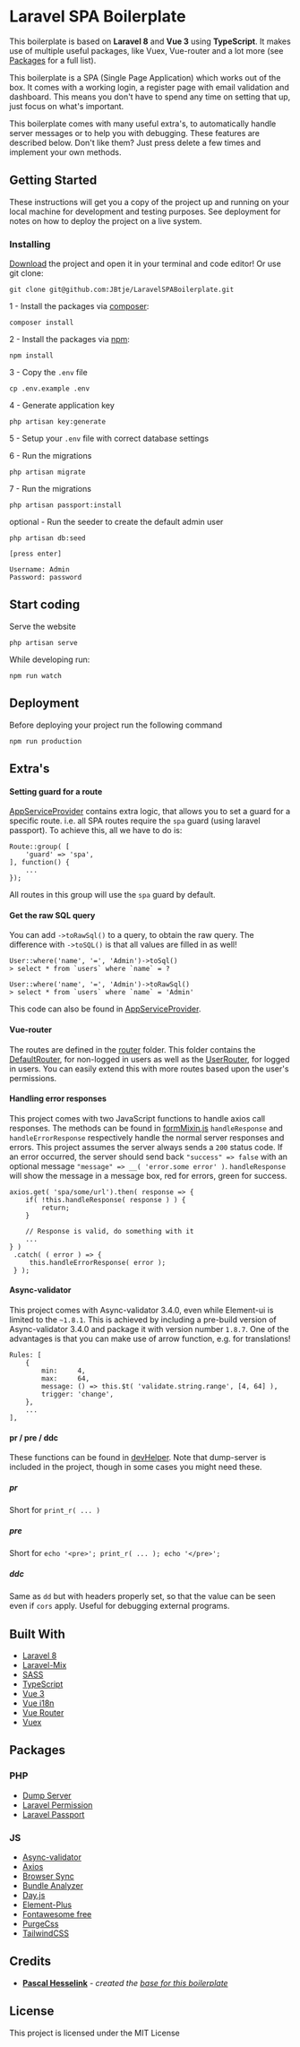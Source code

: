 # Laravel SPA Boilerplate

This boilerplate is based on **Laravel 8** and **Vue 3** using **TypeScript**. It makes use of multiple useful packages, like Vuex, Vue-router and a lot more (see [Packages](#Packages) for a full list).

This boilerplate is a SPA (Single Page Application) which works out of the box. It comes with a working login, a register page with email validation and dashboard. This means you don't have to spend any time on setting that up, just focus on what's important.

This boilerplate comes with many useful extra's, to automatically handle server messages or to help you with debugging. These features are described below. Don't like them? Just press delete a few times and implement your own methods. 


## Getting Started

These instructions will get you a copy of the project up and running on your local machine for development and testing purposes. See deployment for notes on how to deploy the project on a live system.

### Installing

[Download](https://github.com/JBtje/LaravelSPABoilerplate/archive/master.zip) the project and open it in your terminal and code editor!
Or use git clone:
```
git clone git@github.com:JBtje/LaravelSPABoilerplate.git
```



1 - Install the packages via [composer](https://getcomposer.org/):
```
composer install
```

2 - Install the packages via [npm](https://www.npmjs.com/):
```
npm install 
```

3 - Copy the `.env` file
```
cp .env.example .env
```

4 - Generate application key
```
php artisan key:generate
```

5 - Setup your `.env` file with correct database settings

6 - Run the migrations
```
php artisan migrate
```

7 - Run the migrations
```
php artisan passport:install
```

optional - Run the seeder to create the default admin user
```
php artisan db:seed

[press enter]

Username: Admin
Password: password
```

## Start coding

Serve the website
```
php artisan serve
```

While developing run:
```
npm run watch
```


## Deployment

Before deploying your project run the following command
```
npm run production
```

## Extra's

#### Setting guard for a route
[AppServiceProvider](https://github.com/JBtje/LaravelSPABoilerplate/blob/master/app/Providers/AppServiceProvider.php) contains extra logic, that allows you to set a guard for a specific route.
i.e. all SPA routes require the `spa` guard (using laravel passport). To achieve this, all we have to do is:
```
Route::group( [
    'guard' => 'spa',
], function() {
    ...
});
``` 
All routes in this group will use the `spa` guard by default.

#### Get the raw SQL query
You can add `->toRawSql()` to a query, to obtain the raw query. The difference with `->toSQL()` is that all values are filled in as well!
```
User::where('name', '=', 'Admin')->toSql()
> select * from `users` where `name` = ?
```
```
User::where('name', '=', 'Admin')->toRawSql()
> select * from `users` where `name` = 'Admin'
```
This code can also be found in [AppServiceProvider](https://github.com/JBtje/LaravelSPABoilerplate/blob/master/app/Providers/AppServiceProvider.php).

#### Vue-router
The routes are defined in the [router](https://github.com/JBtje/LaravelSPABoilerplate/blob/master/resources/js/router) folder. This folder contains the [DefaultRouter](https://github.com/JBtje/LaravelSPABoilerplate/blob/master/resources/js/router/DefaultRouter.ts), for non-logged in users as well as the [UserRouter](https://github.com/JBtje/LaravelSPABoilerplate/blob/master/resources/js/router/UserRouter.ts), for logged in users. You can easily extend this with more routes based upon the user's permissions.

#### Handling error responses
This project comes with two JavaScript functions to handle axios call responses. The methods can be found in [formMixin.js](https://github.com/JBtje/LaravelSPABoilerplate/blob/master/resources/js/mixins/formMixin.js) 
`handleResponse` and `handleErrorResponse` respectively handle the normal server responses and errors. This project assumes the server always sends a `200` status code. If an error occurred, the server should send back `"success" => false` with an optional message `"message" => __( 'error.some error' )`. `handleResponse` will show the message in a message box, red for errors, green for success.
```
axios.get( 'spa/some/url').then( response => {
    if( !this.handleResponse( response ) ) {
        return;
    }

    // Response is valid, do something with it
    ...
} )
 .catch( ( error ) => {
     this.handleErrorResponse( error );
 } );
```

#### Async-validator
This project comes with Async-validator 3.4.0, even while Element-ui is limited to the `~1.8.1`. This is achieved by including a pre-build version of Async-validator 3.4.0 and package it with version number `1.8.7`. One of the advantages is that you can make use of arrow function, e.g. for translations!

```
Rules: [
    {
        min:     4,
        max:     64,
        message: () => this.$t( 'validate.string.range', [4, 64] ),
        trigger: 'change',
    },
    ...
],
```

#### pr / pre / ddc
These functions can be found in [devHelper](https://github.com/JBtje/LaravelSPABoilerplate/blob/master/app/Http/Helpers/devHelper.php). Note that dump-server is included in the project, though in some cases you might need these.
##### pr
Short for `print_r( ... )`

##### pre
Short for `echo '<pre>'; print_r( ... ); echo '</pre>';`

##### ddc
Same as `dd` but with headers properly set, so that the value can be seen even if `cors` apply. Useful for debugging external programs.

## Built With

  - [Laravel 8](https://laravel.com/)
  - [Laravel-Mix](https://laravel.com/docs/master/mix)
  - [SASS](https://sass-lang.com/)
  - [TypeScript](https://www.typescriptlang.org/) 
  - [Vue 3](https://vuejs.org/)
  - [Vue i18n](https://kazupon.github.io/vue-i18n/)
  - [Vue Router](https://router.vuejs.org/)
  - [Vuex](https://vuex.vuejs.org/guide/)

## Packages

### PHP

  - [Dump Server](https://github.com/beyondcode/laravel-dump-server)
  - [Laravel Permission](https://github.com/spatie/laravel-permission)
  - [Laravel Passport](https://laravel.com/docs/8.x/passport)

### JS
  - [Async-validator](https://github.com/yiminghe/async-validator)
  - [Axios](https://github.com/axios/axios)
  - [Browser Sync](https://github.com/BrowserSync/browser-sync)
  - [Bundle Analyzer](https://github.com/MaximVanhove/laravel-mix-bundle-analyzer)
  - [Day.js](https://github.com/iamkun/dayjs)
  - [Element-Plus](https://element-plus.org)
  - [Fontawesome free](https://github.com/FortAwesome/Font-Awesome)
  - [PurgeCss](https://github.com/spatie/laravel-mix-purgecss)
  - [TailwindCSS](https://tailwindcss.com)

## Credits

* **[Pascal Hesselink](https://pascalhesselink.nl)** - *created the [base for this boilerplate](https://github.com/PascalHesselink/LaravelSPABoilerplate)*


## License

This project is licensed under the MIT License


